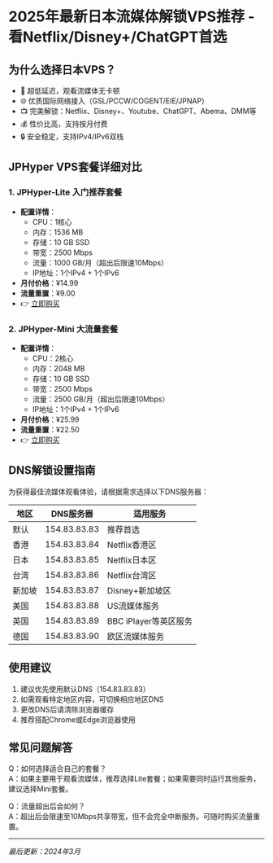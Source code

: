 # 2025年最新日本流媒体解锁VPS推荐 - 看Netflix/Disney+/ChatGPT首选

## 为什么选择日本VPS？

- 🚀 超低延迟，观看流媒体无卡顿
- 🌐 优质国际网络接入（GSL/PCCW/COGENT/EIE/JPNAP）
- 📺 完美解锁：Netflix、Disney+、Youtube、ChatGPT、Abema、DMM等
- 💰 性价比高，支持按月付费
- 🔒 安全稳定，支持IPv4/IPv6双栈

## JPHyper VPS套餐详细对比

### 1. JPHyper-Lite 入门推荐套餐
- **配置详情**：
  - CPU：1核心
  - 内存：1536 MB
  - 存储：10 GB SSD
  - 带宽：2500 Mbps
  - 流量：1000 GB/月（超出后限速10Mbps）
  - IP地址：1个IPv4 + 1个IPv6
- **月付价格**：¥14.99
- **流量重置**：¥9.00
- 👉 [立即购买](https://akile.io/shop/server?type=traffic&areaId=5&nodeId=25&planId=948&aff_code=a1e2817f-c626-4f0b-b7ba-afce0951a583)

### 2. JPHyper-Mini 大流量套餐
- **配置详情**：
  - CPU：2核心
  - 内存：2048 MB
  - 存储：10 GB SSD
  - 带宽：2500 Mbps
  - 流量：2500 GB/月（超出后限速10Mbps）
  - IP地址：1个IPv4 + 1个IPv6
- **月付价格**：¥25.99
- **流量重置**：¥22.50
- 👉 [立即购买](https://akile.io/shop/server?type=traffic&areaId=5&nodeId=25&planId=944&aff_code=a1e2817f-c626-4f0b-b7ba-afce0951a583)

## DNS解锁设置指南

为获得最佳流媒体观看体验，请根据需求选择以下DNS服务器：

| 地区 | DNS服务器 | 适用服务 |
|------|-----------|----------|
| 默认 | 154.83.83.83 | 推荐首选 |
| 香港 | 154.83.83.84 | Netflix香港区 |
| 日本 | 154.83.83.85 | Netflix日本区 |
| 台湾 | 154.83.83.86 | Netflix台湾区 |
| 新加坡 | 154.83.83.87 | Disney+新加坡区 |
| 美国 | 154.83.83.88 | US流媒体服务 |
| 英国 | 154.83.83.89 | BBC iPlayer等英区服务 |
| 德国 | 154.83.83.90 | 欧区流媒体服务 |

## 使用建议

1. 建议优先使用默认DNS（154.83.83.83）
2. 如需观看特定地区内容，可切换相应地区DNS
3. 更改DNS后请清除浏览器缓存
4. 推荐搭配Chrome或Edge浏览器使用

## 常见问题解答

Q：如何选择适合自己的套餐？  
A：如果主要用于观看流媒体，推荐选择Lite套餐；如果需要同时运行其他服务，建议选择Mini套餐。

Q：流量超出后会如何？  
A：超出后会限速至10Mbps共享带宽，但不会完全中断服务。可随时购买流量重置。

---
*最后更新：2024年3月* 